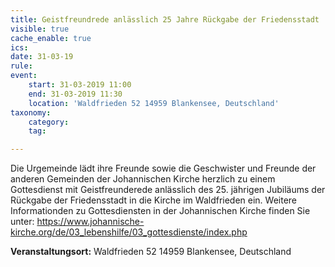 ```yaml
---
title: Geistfreundrede anlässlich 25 Jahre Rückgabe der Friedensstadt
visible: true
cache_enable: true
ics: 
date: 31-03-19
rule: 
event:
	start: 31-03-2019 11:00
	end: 31-03-2019 11:30
	location: 'Waldfrieden 52 14959 Blankensee, Deutschland'
taxonomy:
	category: 
	tag: 

---
```

Die Urgemeinde lädt ihre Freunde sowie die Geschwister und Freunde der anderen Gemeinden der Johannischen Kirche herzlich zu einem Gottesdienst mit Geistfreunderede anlässlich des 25. jährigen Jubiläums der Rückgabe der Friedensstadt in die Kirche im Waldfrieden ein. Weitere Informationden zu Gottesdiensten in der Johannischen Kirche finden Sie unter: https://www.johannische-kirche.org/de/03_lebenshilfe/03_gottesdienste/index.php


**Veranstaltungsort:** Waldfrieden 52
14959 Blankensee, Deutschland

